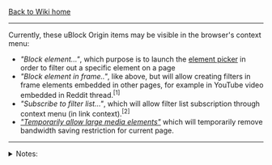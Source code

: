 [Back to Wiki home](./)

***

Currently, these uBlock Origin items may be visible in the browser's context menu:
- _"Block element..."_, which purpose is to launch the [element picker](./Element-picker) in order to filter out a specific element on a page
- _"Block element in frame.."_, like above, but will allow creating filters in frame elements embedded in other pages, for example in YouTube video embedded in Reddit thread.<sup>[1]</sup>
- _"Subscribe to filter list..."_, which will allow filter list subscription through context menu (in link context).<sup>[2]</sup>
- [_"Temporarily allow large media elements"_](./Per-site-switches#no-large-media-elements) which will temporarily remove bandwidth saving restriction for current page.

---

<details><summary>Notes:</summary>

- [1] New in [1.32.0](https://github.com/gorhill/uBlock/commit/db7f54dbf6c39cf2e6f35359248bf9f408e2d134)
- [2] New in [1.36](https://github.com/gorhill/uBlock/commit/001094580c0bd31ee007a301792f3e73c0ad48ab)
</details>